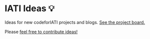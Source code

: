 # IATI Ideas 💡

Ideas for new codeforIATI projects and blogs. [See the project board.](https://github.com/codeforIATI/iati-ideas/projects/2)

Please [feel free to contribute ideas!](https://github.com/codeforiati/iati-ideas/issues/new/choose)
